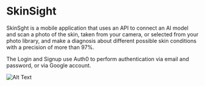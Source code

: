 # SkinSight

SkinSght is a mobile application that uses an API to connect an AI model and scan a photo of the skin, taken from your camera, or selected from your photo library, and make a diagnosis about different possible skin conditions with a precision of more than 97%.

The Login and Signup use Auth0 to perform authentication via email and password, or via Google account.

![Alt Text](https://github.com/MrStoneDev/skin_diagnosis.jpeg)
